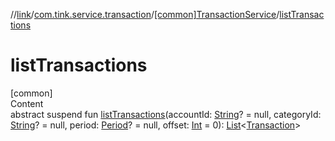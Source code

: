 //[link](../../index.md)/[com.tink.service.transaction](../index.md)/[[common]TransactionService](index.md)/[listTransactions](list-transactions.md)



# listTransactions  
[common]  
Content  
abstract suspend fun [listTransactions](list-transactions.md)(accountId: [String](https://kotlinlang.org/api/latest/jvm/stdlib/kotlin/-string/index.html)? = null, categoryId: [String](https://kotlinlang.org/api/latest/jvm/stdlib/kotlin/-string/index.html)? = null, period: [Period](../../com.tink.model.time/[common]-period/index.md)? = null, offset: [Int](https://kotlinlang.org/api/latest/jvm/stdlib/kotlin/-int/index.html) = 0): [List](https://kotlinlang.org/api/latest/jvm/stdlib/kotlin.collections/-list/index.html)<[Transaction](../../com.tink.model.transaction/[common]-transaction/index.md)>  




